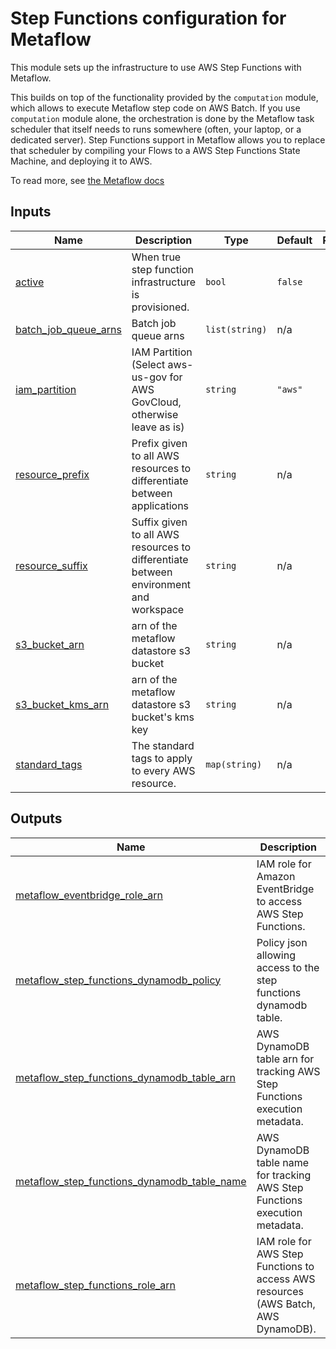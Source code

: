 # Step Functions configuration for Metaflow

This module sets up the infrastructure to use AWS Step Functions with Metaflow.

This builds on top of the functionality provided by the `computation` module, which allows to execute Metaflow step code on AWS Batch. If you use `computation` module alone, the orchestration is done by the Metaflow task scheduler that itself needs to runs somewhere (often, your laptop, or a dedicated server). Step Functions support in Metaflow allows you to replace that scheduler by compiling your Flows to a AWS Step Functions State Machine, and deploying it to AWS.

To read more, see [the Metaflow docs](https://docs.metaflow.org/going-to-production-with-metaflow/scheduling-metaflow-flows)

<!-- BEGIN_TF_DOCS -->
## Inputs

| Name | Description | Type | Default | Required |
|------|-------------|------|---------|:--------:|
| <a name="input_active"></a> [active](#input\_active) | When true step function infrastructure is provisioned. | `bool` | `false` | no |
| <a name="input_batch_job_queue_arns"></a> [batch\_job\_queue\_arns](#input\_batch\_job\_queue\_arns) | Batch job queue arns | `list(string)` | n/a | yes |
| <a name="input_iam_partition"></a> [iam\_partition](#input\_iam\_partition) | IAM Partition (Select aws-us-gov for AWS GovCloud, otherwise leave as is) | `string` | `"aws"` | no |
| <a name="input_resource_prefix"></a> [resource\_prefix](#input\_resource\_prefix) | Prefix given to all AWS resources to differentiate between applications | `string` | n/a | yes |
| <a name="input_resource_suffix"></a> [resource\_suffix](#input\_resource\_suffix) | Suffix given to all AWS resources to differentiate between environment and workspace | `string` | n/a | yes |
| <a name="input_s3_bucket_arn"></a> [s3\_bucket\_arn](#input\_s3\_bucket\_arn) | arn of the metaflow datastore s3 bucket | `string` | n/a | yes |
| <a name="input_s3_bucket_kms_arn"></a> [s3\_bucket\_kms\_arn](#input\_s3\_bucket\_kms\_arn) | arn of the metaflow datastore s3 bucket's kms key | `string` | n/a | yes |
| <a name="input_standard_tags"></a> [standard\_tags](#input\_standard\_tags) | The standard tags to apply to every AWS resource. | `map(string)` | n/a | yes |

## Outputs

| Name | Description |
|------|-------------|
| <a name="output_metaflow_eventbridge_role_arn"></a> [metaflow\_eventbridge\_role\_arn](#output\_metaflow\_eventbridge\_role\_arn) | IAM role for Amazon EventBridge to access AWS Step Functions. |
| <a name="output_metaflow_step_functions_dynamodb_policy"></a> [metaflow\_step\_functions\_dynamodb\_policy](#output\_metaflow\_step\_functions\_dynamodb\_policy) | Policy json allowing access to the step functions dynamodb table. |
| <a name="output_metaflow_step_functions_dynamodb_table_arn"></a> [metaflow\_step\_functions\_dynamodb\_table\_arn](#output\_metaflow\_step\_functions\_dynamodb\_table\_arn) | AWS DynamoDB table arn for tracking AWS Step Functions execution metadata. |
| <a name="output_metaflow_step_functions_dynamodb_table_name"></a> [metaflow\_step\_functions\_dynamodb\_table\_name](#output\_metaflow\_step\_functions\_dynamodb\_table\_name) | AWS DynamoDB table name for tracking AWS Step Functions execution metadata. |
| <a name="output_metaflow_step_functions_role_arn"></a> [metaflow\_step\_functions\_role\_arn](#output\_metaflow\_step\_functions\_role\_arn) | IAM role for AWS Step Functions to access AWS resources (AWS Batch, AWS DynamoDB). |
<!-- END_TF_DOCS -->
